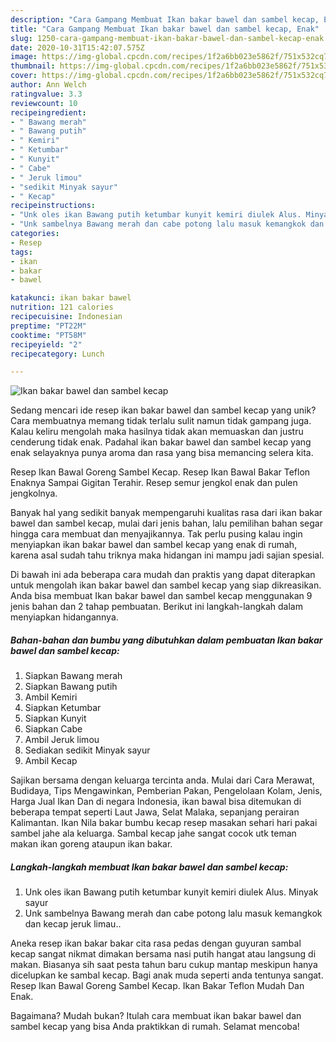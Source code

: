 ```yaml
---
description: "Cara Gampang Membuat Ikan bakar bawel dan sambel kecap, Enak"
title: "Cara Gampang Membuat Ikan bakar bawel dan sambel kecap, Enak"
slug: 1250-cara-gampang-membuat-ikan-bakar-bawel-dan-sambel-kecap-enak
date: 2020-10-31T15:42:07.575Z
image: https://img-global.cpcdn.com/recipes/1f2a6bb023e5862f/751x532cq70/ikan-bakar-bawel-dan-sambel-kecap-foto-resep-utama.jpg
thumbnail: https://img-global.cpcdn.com/recipes/1f2a6bb023e5862f/751x532cq70/ikan-bakar-bawel-dan-sambel-kecap-foto-resep-utama.jpg
cover: https://img-global.cpcdn.com/recipes/1f2a6bb023e5862f/751x532cq70/ikan-bakar-bawel-dan-sambel-kecap-foto-resep-utama.jpg
author: Ann Welch
ratingvalue: 3.3
reviewcount: 10
recipeingredient:
- " Bawang merah"
- " Bawang putih"
- " Kemiri"
- " Ketumbar"
- " Kunyit"
- " Cabe"
- " Jeruk limou"
- "sedikit Minyak sayur"
- " Kecap"
recipeinstructions:
- "Unk oles ikan Bawang putih ketumbar kunyit kemiri diulek Alus. Minyak sayur"
- "Unk sambelnya Bawang merah dan cabe potong lalu masuk kemangkok dan kecap jeruk limau.."
categories:
- Resep
tags:
- ikan
- bakar
- bawel

katakunci: ikan bakar bawel 
nutrition: 121 calories
recipecuisine: Indonesian
preptime: "PT22M"
cooktime: "PT58M"
recipeyield: "2"
recipecategory: Lunch

---
```



![Ikan bakar bawel dan sambel kecap](https://img-global.cpcdn.com/recipes/1f2a6bb023e5862f/751x532cq70/ikan-bakar-bawel-dan-sambel-kecap-foto-resep-utama.jpg)

Sedang mencari ide resep ikan bakar bawel dan sambel kecap yang unik? Cara membuatnya memang tidak terlalu sulit namun tidak gampang juga. Kalau keliru mengolah maka hasilnya tidak akan memuaskan dan justru cenderung tidak enak. Padahal ikan bakar bawel dan sambel kecap yang enak selayaknya punya aroma dan rasa yang bisa memancing selera kita.

Resep Ikan Bawal Goreng Sambel Kecap. Resep Ikan Bawal Bakar Teflon Enaknya Sampai Gigitan Terahir. Resep semur jengkol enak dan pulen jengkolnya.

Banyak hal yang sedikit banyak mempengaruhi kualitas rasa dari ikan bakar bawel dan sambel kecap, mulai dari jenis bahan, lalu pemilihan bahan segar hingga cara membuat dan menyajikannya. Tak perlu pusing kalau ingin menyiapkan ikan bakar bawel dan sambel kecap yang enak di rumah, karena asal sudah tahu triknya maka hidangan ini mampu jadi sajian spesial.


Di bawah ini ada beberapa cara mudah dan praktis yang dapat diterapkan untuk mengolah ikan bakar bawel dan sambel kecap yang siap dikreasikan. Anda bisa membuat Ikan bakar bawel dan sambel kecap menggunakan 9 jenis bahan dan 2 tahap pembuatan. Berikut ini langkah-langkah dalam menyiapkan hidangannya.

<!--inarticleads1-->

##### Bahan-bahan dan bumbu yang dibutuhkan dalam pembuatan Ikan bakar bawel dan sambel kecap:

1. Siapkan  Bawang merah
1. Siapkan  Bawang putih
1. Ambil  Kemiri
1. Siapkan  Ketumbar
1. Siapkan  Kunyit
1. Siapkan  Cabe
1. Ambil  Jeruk limou
1. Sediakan sedikit Minyak sayur
1. Ambil  Kecap


Sajikan bersama dengan keluarga tercinta anda. Mulai dari Cara Merawat, Budidaya, Tips Mengawinkan, Pemberian Pakan, Pengelolaan Kolam, Jenis, Harga Jual Ikan Dan di negara Indonesia, ikan bawal bisa ditemukan di beberapa tempat seperti Laut Jawa, Selat Malaka, sepanjang perairan Kalimantan. Ikan Nila bakar bumbu kecap resep masakan sehari hari pakai sambel jahe ala keluarga. Sambal kecap jahe sangat cocok utk teman makan ikan goreng ataupun ikan bakar. 

<!--inarticleads2-->

##### Langkah-langkah membuat Ikan bakar bawel dan sambel kecap:

1. Unk oles ikan Bawang putih ketumbar kunyit kemiri diulek Alus. Minyak sayur
1. Unk sambelnya Bawang merah dan cabe potong lalu masuk kemangkok dan kecap jeruk limau..


Aneka resep ikan bakar bakar cita rasa pedas dengan guyuran sambal kecap sangat nikmat dimakan bersama nasi putih hangat atau langsung di makan. Biasanya sih saat pesta tahun baru cukup mantap meskipun hanya dicelupkan ke sambal kecap. Bagi anak muda seperti anda tentunya sangat. Resep Ikan Bawal Goreng Sambel Kecap. Ikan Bakar Teflon Mudah Dan Enak. 

Bagaimana? Mudah bukan? Itulah cara membuat ikan bakar bawel dan sambel kecap yang bisa Anda praktikkan di rumah. Selamat mencoba!
